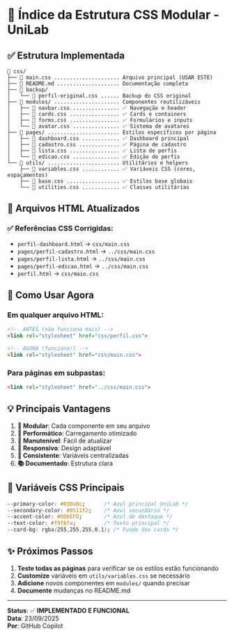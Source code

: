 # 🎯 Índice da Estrutura CSS Modular - UniLab

## ✅ Estrutura Implementada

```
📁 css/
├── 📄 main.css ..................... Arquivo principal (USAR ESTE)
├── 📄 README.md .................... Documentação completa
├── 📁 backup/
│   └── 📄 perfil-original.css ...... Backup do CSS original
├── 📁 modules/ ..................... Componentes reutilizáveis
│   ├── 📄 navbar.css ............... ✅ Navegação e header
│   ├── 📄 cards.css ................ ✅ Cards e containers
│   ├── 📄 forms.css ................ ✅ Formulários e inputs
│   └── 📄 avatar.css ............... ✅ Sistema de avatares
├── 📁 pages/ ....................... Estilos específicos por página
│   ├── 📄 dashboard.css ............ ✅ Dashboard principal
│   ├── 📄 cadastro.css ............. ✅ Página de cadastro
│   ├── 📄 lista.css ................ ✅ Lista de perfis
│   └── 📄 edicao.css ............... ✅ Edição de perfis
└── 📁 utils/ ....................... Utilitários e helpers
    ├── 📄 variables.css ............ ✅ Variáveis CSS (cores, espaçamentos)
    ├── 📄 base.css ................. ✅ Estilos base globais
    └── 📄 utilities.css ............ ✅ Classes utilitárias
```

## 🔄 Arquivos HTML Atualizados

### ✅ Referências CSS Corrigidas:
- `perfil-dashboard.html` → `css/main.css`
- `pages/perfil-cadastro.html` → `../css/main.css`
- `pages/perfil-lista.html` → `../css/main.css`
- `pages/perfil-edicao.html` → `../css/main.css`
- `perfil.html` → `css/main.css`

## 🚀 Como Usar Agora

### Em qualquer arquivo HTML:
```html
<!-- ANTES (não funciona mais) -->
<link rel="stylesheet" href="css/perfil.css">

<!-- AGORA (funciona!) -->
<link rel="stylesheet" href="css/main.css">
```

### Para páginas em subpastas:
```html
<link rel="stylesheet" href="../css/main.css">
```

## 💡 Principais Vantagens

1. **🎯 Modular**: Cada componente em seu arquivo
2. **🚀 Performático**: Carregamento otimizado
3. **🔧 Manutenível**: Fácil de atualizar
4. **📱 Responsivo**: Design adaptável
5. **🎨 Consistente**: Variáveis centralizadas
6. **📚 Documentado**: Estrutura clara

## 🎨 Variáveis CSS Principais

```css
--primary-color: #030a8c;      /* Azul principal UniLab */
--secondary-color: #0511f2;    /* Azul secundário */
--accent-color: #0D6EFD;       /* Azul de destaque */
--text-color: #f9fbfa;         /* Texto principal */
--card-bg: rgba(255,255,255,0.1); /* Fundo dos cards */
```

## ✨ Próximos Passos

1. **Teste todas as páginas** para verificar se os estilos estão funcionando
2. **Customize** variáveis em `utils/variables.css` se necessário  
3. **Adicione** novos componentes em `modules/` quando precisar
4. **Documente** mudanças no README.md

---
**Status**: ✅ **IMPLEMENTADO E FUNCIONAL**  
**Data**: 23/09/2025  
**Por**: GitHub Copilot